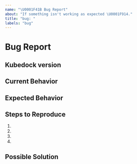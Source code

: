 ```yaml
---
name: "\U0001F41B Bug Report"
about: "If something isn't working as expected \U0001F914."
title: "bug: "
labels: "bug"
---
```

<!--- Provide a general summary of the issue in the Title above -->

# Bug Report

## Kubedock version
<!-- Please specify commit or tag version. -->

## Current Behavior
<!--- Tell us what happens instead of the expected behavior -->

## Expected Behavior
<!--- Tell us what should happen -->

## Steps to Reproduce
<!--- Provide a link to a live example, or an unambiguous set of steps to -->
<!--- reproduce this bug. Include code to reproduce, if relevant -->
1.
2.
3.
4.

## Possible Solution
<!--- Not obligatory, but suggest a fix/reason for the bug, -->